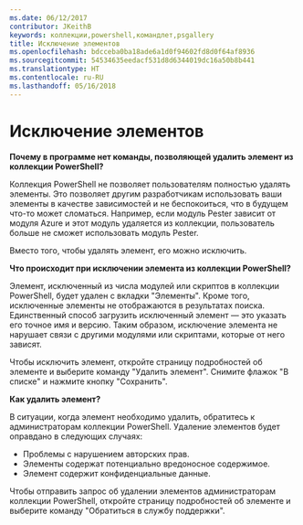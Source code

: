 ```yaml
---
ms.date: 06/12/2017
contributor: JKeithB
keywords: коллекции,powershell,командлет,psgallery
title: Исключение элементов
ms.openlocfilehash: bdcceba0ba18ade6a1d0f94602fd8d0f64af8936
ms.sourcegitcommit: 54534635eedacf531d8d6344019dc16a50b8b441
ms.translationtype: HT
ms.contentlocale: ru-RU
ms.lasthandoff: 05/16/2018
---
```

# <a name="unlisting-items"></a>Исключение элементов

**Почему в программе нет команды, позволяющей удалить элемент из коллекции PowerShell?**

Коллекция PowerShell не позволяет пользователям полностью удалять элементы.
Это позволяет другим разработчикам использовать ваши элементы в качестве зависимостей и не беспокоиться, что в будущем что-то может сломаться.
Например, если модуль Pester зависит от модуля Azure и этот модуль удаляется из коллекции, пользователь больше не сможет использовать модуль Pester.

Вместо того, чтобы удалять элемент, его можно исключить.

**Что происходит при исключении элемента из коллекции PowerShell?**

Элемент, исключенный из числа модулей или скриптов в коллекции PowerShell, будет удален с вкладки "Элементы". Кроме того, исключенные элементы не отображаются в результатах поиска.
Единственный способ загрузить исключенный элемент — это указать его точное имя и версию.
Таким образом, исключение элемента не нарушает связи с другими модулями или скриптами, которые от него зависят.

Чтобы исключить элемент, откройте страницу подробностей об элементе и выберите команду "Удалить элемент". Снимите флажок "В списке" и нажмите кнопку "Сохранить".

**Как удалить элемент?**

В ситуации, когда элемент необходимо удалить, обратитесь к администраторам коллекции PowerShell.
Удаление элементов будет оправдано в следующих случаях:
- Проблемы с нарушением авторских прав.
- Элементы содержат потенциально вредоносное содержимое.
- Элемент содержит конфиденциальные данные.

Чтобы отправить запрос об удалении элементов администраторам коллекции PowerShell, откройте страницу подробностей об элементе и выберите команду "Обратиться в службу поддержки".